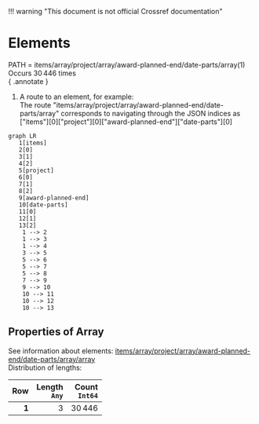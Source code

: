 !!! warning "This document is not official Crossref documentation"
# Elements
PATH = items/array/project/array/award-planned-end/date-parts/array(1)  
Occurs 30 446 times  
{ .annotate }

1. A route to an element, for example:  
   The route "items/array/project/array/award-planned-end/date-parts/array" corresponds to navigating through the JSON indices as  
   ["items"][0]["project"][0]["award-planned-end"]["date-parts"][0]  

```mermaid
graph LR
   1[items]
   2[0]
   3[1]
   4[2]
   5[project]
   6[0]
   7[1]
   8[2]
   9[award-planned-end]
   10[date-parts]
   11[0]
   12[1]
   13[2]
    1 --> 2
    1 --> 3
    1 --> 4
    3 --> 5
    5 --> 6
    5 --> 7
    5 --> 8
    7 --> 9
    9 --> 10
    10 --> 11
    10 --> 12
    10 --> 13
```


## Properties of Array
See information about elements: [items/array/project/array/award-planned-end/date-parts/array/array](array/index.md)  
Distribution of lengths:  

| **Row** | **Length**<br>`Any` | **Count**<br>`Int64` |
|--------:|--------------------:|---------------------:|
| **1**   | 3                   | 30 446               |

